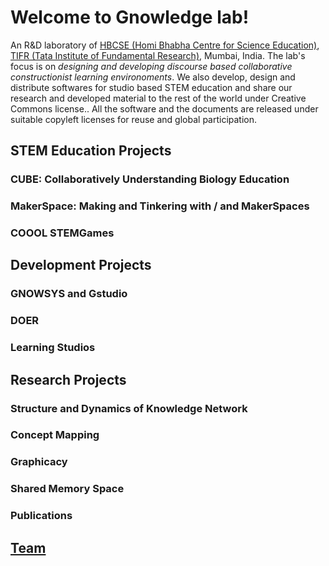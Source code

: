 # Welcome to Gnowledge lab!
An R&D laboratory of [HBCSE (Homi Bhabha Centre for Science Education)](http://www.hbcse.tifr.res.in/), [TIFR (Tata Institute of Fundamental Research)](https://www.tifr.res.in/), Mumbai, India. The lab's focus is on *designing and developing discourse based collaborative constructionist learning environoments*. We also develop, design and distribute softwares for studio based STEM education and share our research and developed material to the rest of the world under Creative Commons license.. All the software and the documents are released under suitable copyleft licenses for reuse and global participation.



## STEM Education Projects

### CUBE: Collaboratively Understanding Biology Education 
### MakerSpace: Making and Tinkering with / and MakerSpaces
### COOOL STEMGames 

## Development Projects

### GNOWSYS and Gstudio
### DOER 
### Learning Studios 
## Research Projects



### Structure and Dynamics of Knowledge Network 

### Concept Mapping

### Graphicacy 

### Shared Memory Space

### Publications

## [Team](/team.html)
